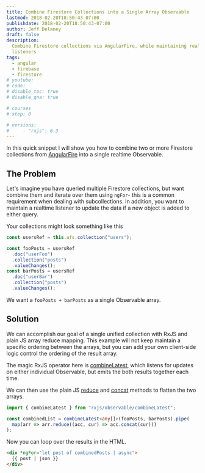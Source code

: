 ```yaml
---
title: Combine Firestore Collections into a Single Array Observable
lastmod: 2018-02-20T18:50:43-07:00
publishdate: 2018-02-20T18:50:43-07:00
author: Jeff Delaney
draft: false
description:
  Combine Firestore collections via AngularFire, while maintaining realtime
  listeners
tags:
  - angular
  - firebase
  - firestore
# youtube:
# code:
# disable_toc: true
# disable_qna: true

# courses
# step: 0

# versions:
#     - "rxjs": 6.3
---
```


In this quick snippet I will show you how to combine two or more Firestore
collections from
[AngularFire](https://github.com/angular/angularfire2/blob/master/docs/firestore/collections.md)
into a single realtime Observable.

## The Problem

Let's imagine you have queried multiple Firestore collections, but want combine
them and iterate over them using `ngFor`- this is a common requirement when
dealing with subcollections. In addition, you want to maintain a realtime
listener to update the data if a new object is added to either query.

Your collections might look something like this

```typescript
const usersRef = this.afs.collection("users");

const fooPosts = usersRef
  .doc("userFoo")
  .collection("posts")
  .valueChanges();
const barPosts = usersRef
  .doc("userBar")
  .collection("posts")
  .valueChanges();
```

We want a `fooPosts + barPosts` as a single Observable array.

## Solution

We can accomplish our goal of a single unified collection with RxJS and plain JS
array reduce mapping. This example will not keep maintain a specific ordering
between the arrays, but you can add your own client-side logic control the
ordering of the result array.

The magic RxJS operator here is
[combineLatest](http://rxmarbles.com/#combineLatest), which listens for updates
on either individual Observable, but emits the both results together each time.

We can then use the plain JS
[reduce](https://developer.mozilla.org/en-US/docs/Web/JavaScript/Reference/Global_Objects/Array/Reduce)
and
[concat](https://developer.mozilla.org/en-US/docs/Web/JavaScript/Reference/Global_Objects/Array/concat)
methods to flatten the two arrays.

```typescript
import { combineLatest } from "rxjs/observable/combineLatest";

const combinedList = combineLatest<any[]>(fooPosts, barPosts).pipe(
  map(arr => arr.reduce((acc, cur) => acc.concat(cur)))
);
```

Now you can loop over the results in the HTML.

```html
<div *ngFor="let post of combinedPosts | async">
  {{ post | json }}
</div>
```
